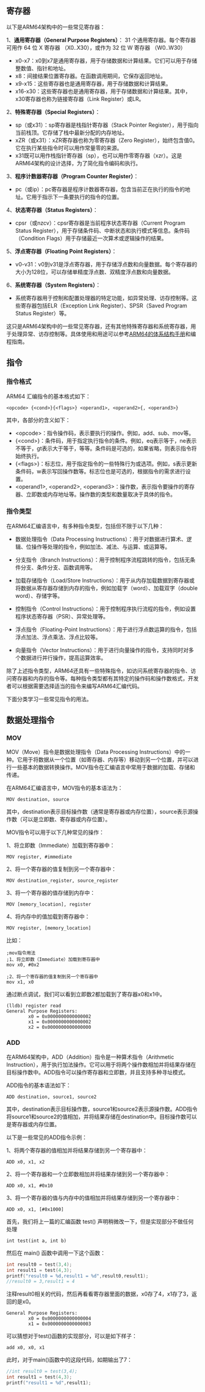 ## 寄存器

以下是ARM64架构中的一些常见寄存器：

1、**通用寄存器（General Purpose Registers）**： 31 个通用寄存器。每个寄存器可用作 64 位 X 寄存器 （X0..X30），或作为 32 位 W 寄存器 （W0..W30）

* x0-x7：x0到x7是通用寄存器，用于存储数据和计算结果。它们可以用于存储整数值、指针和地址。
* x8：间接结果位置寄存器。在函数调用期间，它保存返回地址。
* x9-x15：这些寄存器也是通用寄存器，用于存储数据和计算结果。
* x16-x30：这些寄存器也是通用寄存器，用于存储数据和计算结果。其中，x30寄存器也称为链接寄存器（Link Register）或LR。

2、**特殊寄存器（Special Registers）**：

* sp（或x31）：sp寄存器是栈指针寄存器（Stack Pointer Register），用于指向当前栈顶。它存储了栈中最新分配的内存地址。
* xZR（或x31）：xZR寄存器也称为零寄存器（Zero Register），始终包含值0。它在执行某些指令时可以用作常量零的来源。
* x31既可以用作栈指针寄存器（sp），也可以用作零寄存器（xzr）。这是ARM64架构的设计选择，为了简化指令编码和执行。

3、**程序计数器寄存器（Program Counter Register）**：

* pc（或ip）：pc寄存器是程序计数器寄存器，包含当前正在执行的指令的地址。它用于指示下一条要执行的指令的位置。

4、**状态寄存器（Status Registers）**：

* cpsr（或nzcv）：cpsr寄存器是当前程序状态寄存器（Current Program Status Register），用于存储条件码、中断状态和执行模式等信息。条件码（Condition Flags）用于存储最近一次算术或逻辑操作的结果。

5、**浮点寄存器（Floating Point Registers）**：

* v0-v31：v0到v31是浮点寄存器，用于存储浮点数和向量数据。每个寄存器的大小为128位，可以存储单精度浮点数、双精度浮点数和向量数据。

6、**系统寄存器（System Registers）**：

* 系统寄存器用于控制和配置处理器的特定功能，如异常处理、访存控制等。这些寄存器包括ELR（Exception Link Register）、SPSR（Saved Program Status Register）等。

这只是ARM64架构中的一些常见寄存器，还有其他特殊寄存器和系统寄存器，用于处理异常、访存控制等。具体使用和用途可以参考[ARM64的体系结构手册](https://developer.arm.com/documentation/102374/latest/)和编程指南。

## 指令

### 指令格式

ARM64 汇编指令的基本格式如下：

```
<opcode> {<cond>}{<flags>} <operand1>, <operand2>{, <operand3>}
```

其中，各部分的含义如下：

* \<opcode>：指令操作码，表示要执行的操作。例如，add、sub、mov等。
* {\<cond>}：条件码，用于指定执行指令的条件。例如，eq表示等于，ne表示不等于，gt表示大于等于，等等。条件码是可选的，如果省略，则表示指令将始终执行。
* {\<flags>}：标志位，用于指定指令的一些特殊行为或选项。例如，s表示更新条件码，w表示写回操作数等。标志位也是可选的，根据指令的需求进行设置。
* \<operand1>, \<operand2>, \<operand3>：操作数，表示指令要操作的寄存器、立即数或内存地址等。操作数的类型和数量取决于具体的指令。

### 指令类型

在ARM64汇编语言中，有多种指令类型，包括但不限于以下几种：

* 数据处理指令（Data Processing Instructions）：用于对数据进行算术、逻辑、位操作等处理的指令，例如加法、减法、与运算、或运算等。

* 分支指令（Branch Instructions）：用于控制程序流程跳转的指令，包括无条件分支、条件分支、函数调用等。

* 加载存储指令（Load/Store Instructions）：用于从内存加载数据到寄存器或将数据从寄存器存储到内存的指令，例如加载字（word）、加载双字（double word）、存储字等。

* 控制指令（Control Instructions）：用于控制程序执行流程的指令，例如设置程序状态寄存器（PSR）、异常处理等。

* 浮点指令（Floating-Point Instructions）：用于进行浮点数运算的指令，包括浮点加法、浮点乘法、浮点比较等。

* 向量指令（Vector Instructions）：用于进行向量操作的指令，支持同时对多个数据进行并行操作，提高运算效率。

除了上述指令类型，ARM64还具有一些特殊指令，如访问系统寄存器的指令、访问寄存器和内存的指令等。每种指令类型都有其特定的操作码和操作数格式，开发者可以根据需要选择适当的指令来编写ARM64汇编代码。

下面分类学习一些常见指令的用法。

## 数据处理指令

### MOV

MOV（Move）指令是数据处理指令（Data Processing Instructions）中的一种。它用于将数据从一个位置（如寄存器、内存等）移动到另一个位置，并可以进行一些基本的数据转换操作。MOV指令在汇编语言中常用于数据的加载、存储和传递。

在ARM64汇编语言中，MOV指令的基本语法为：
``` 
MOV destination, source
```

其中，destination表示目标操作数（通常是寄存器或内存位置），source表示源操作数（可以是立即数、寄存器或内存位置）。

MOV指令可以用于以下几种常见的操作：

1、将立即数（Immediate）加载到寄存器中：

```
MOV register, #immediate
```

2、将一个寄存器的值复制到另一个寄存器中：

```
MOV destination_register, source_register
```

3、将一个寄存器的值存储到内存中：

```
MOV [memory_location], register
```

4、将内存中的值加载到寄存器中：

```
MOV register, [memory_location]
```

比如：
```
;mov指令用法
;1、将立即数（Immediate）加载到寄存器中
mov x0, #0x2

;2、将一个寄存器的值复制到另一个寄存器中
mov x1, x0
```

通过断点调试，我们可以看到立即数2都加载到了寄存器x0和x1中。

```
(lldb) register read
General Purpose Registers:
        x0 = 0x0000000000000002
        x1 = 0x0000000000000002
        x2 = 0x0000000000000000
```

### ADD

在ARM64架构中，ADD（Addition）指令是一种算术指令（Arithmetic Instruction），用于执行加法操作。它可以用于将两个操作数相加并将结果存储在目标操作数中。ADD指令可以操作寄存器和立即数，并且支持多种寻址模式。

ADD指令的基本语法如下：

```
ADD destination, source1, source2
```

其中，destination表示目标操作数，source1和source2表示源操作数。ADD指令将source1和source2的值相加，并将结果存储在destination中。目标操作数可以是寄存器或内存位置。

以下是一些常见的ADD指令示例：

1、将两个寄存器的值相加并将结果存储到另一个寄存器中：

```
ADD x0, x1, x2
```

2、将一个寄存器和一个立即数相加并将结果存储到另一个寄存器中：

```
ADD x0, x1, #0x10
```

3、将一个寄存器的值与内存中的值相加并将结果存储到另一个寄存器中：

```
ADD x0, x1, [#0x1000]
```

首先，我们将上一篇的汇编函数 test() 声明稍微改一下，但是实现部分不做任何处理

```
int test(int a, int b)
```

然后在 main() 函数中调用一下这个函数：

``` c
int result0 = test(3,4);
int result1 = test(4,3);
printf("result0 = %d,result1 = %d",result0,result1);
//result0 = 3,result1 = 4
```
注释result0相关的代码，然后再看看寄存器里面的数据，x0存了4，x1存了3，返回的是x0。
```
General Purpose Registers:
        x0 = 0x0000000000000004
        x1 = 0x0000000000000003
```

可以猜想对于test()函数的实现部分，可以是如下样子：

``` 
add x0, x0, x1
```

此时，对于main()函数中的这段代码，如期输出了7：
``` c
//int result0 = test(3,4);
int result1 = test(4,3);
printf("result1 = %d",result1);
```




